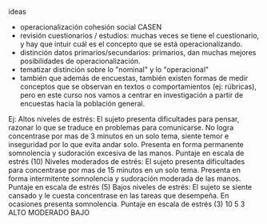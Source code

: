 ideas

- operacionalización cohesión social CASEN
- revisión cuestionarios / estudios: muchas veces se tiene el cuestionario, y hay que intuir cuál es el concepto que se está operacionalizando.
- distinción datos primarios/secundarios: primarios, dan muchas mejores posibilidades de operacionalización.
- tematizar distinción sobre lo "nominal" y lo "operacional"
- también que además de encuestas, también existen formas de medir conceptos que se observan en textos o comportamientos (ej: rúbricas), pero en este curso nos vamos a centrar en investigación a partir de encuestas hacia la población general.

Ej: 
Altos niveles de estrés: El sujeto presenta dificultades para pensar, razonar lo que se traduce en problemas para comunicarse. No logra concentrase por mas de 3 minutos en un solo tema, siente temor e inseguridad por lo que evita andar solo. Presenta en forma permanente somnolencia y sudoración excesiva de las manos. Puntaje en escala de estrés (10)
Niveles moderados de estrés: El sujeto presenta dificultades para concentrase por mas de 15 minutos en un solo tema. Presenta en forma intermitente somnolencia y sudoración moderada de las manos. Puntaje en escala de estrés (5)
Bajos niveles de estrés: El sujeto se siente cansado y le cuesta concentrase en las tareas que desempeña. En ocasiones presenta somnolencia. Puntaje en escala de estrés (3)
        10		     5		 3
      ALTO            MODERADO            BAJO
